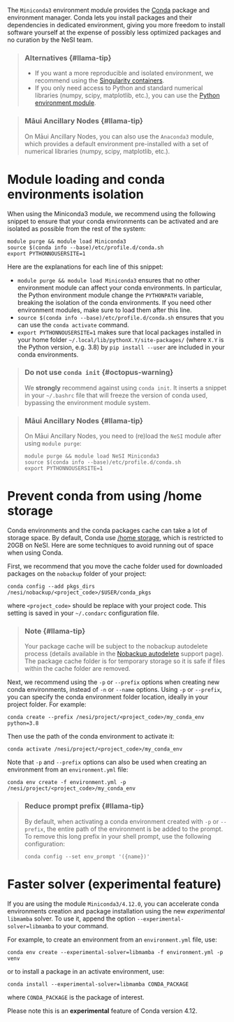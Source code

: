 The `Miniconda3` environment module provides the
[Conda](https://docs.conda.io/projects/conda/en/latest/) package and
environment manager. Conda lets you install packages and their
dependencies in dedicated environment, giving you more freedom to
install software yourself at the expense of possibly less optimized
packages and no curation by the NeSI team.

> ### Alternatives {#llama-tip}
>
> -   If you want a more reproducible and isolated environment, we
>     recommend using the [Singularity
>     containers](https://support.nesi.org.nz/hc/en-gb/articles/360001107916-Singularity).
> -   If you only need access to Python and standard numerical libraries
>     (numpy, scipy, matplotlib, etc.), you can use the [Python
>     environment
>     module](https://support.nesi.org.nz/hc/en-gb/articles/207782537-Python).

> ### Māui Ancillary Nodes {#llama-tip}
>
> On Māui Ancillary Nodes, you can also use the `Anaconda3` module,
> which provides a default environment pre-installed with a set of
> numerical libraries (numpy, scipy, matplotlib, etc.).

Module loading and conda environments isolation
===============================================

When using the Miniconda3 module, we recommend using the following
snippet to ensure that your conda environments can be activated and are
isolated as possible from the rest of the system:

    module purge && module load Miniconda3
    source $(conda info --base)/etc/profile.d/conda.sh
    export PYTHONNOUSERSITE=1

Here are the explanations for each line of this snippet:

-   `module purge && module load Miniconda3` ensures that no other
    environment module can affect your conda environments. In
    particular, the Python environment module change the `PYTHONPATH`
    variable, breaking the isolation of the conda environments. If you
    need other environment modules, make sure to load them after this
    line.
-   `source $(conda info --base)/etc/profile.d/conda.sh` ensures that
    you can use the `conda activate` command.
-   `export PYTHONNOUSERSITE=1` makes sure that local packages installed
    in your home folder `~/.local/lib/pythonX.Y/site-packages/` (where
    `X.Y` is the Python version, e.g. 3.8) by `pip install --user` are
    included in your conda environments.

> ### Do not use `conda init` {#octopus-warning}
>
> We **strongly** recommend against using `conda init`. It inserts a
> snippet in your `~/.bashrc` file that will freeze the version of conda
> used, bypassing the environment module system.

> ### Māui Ancillary Nodes {#llama-tip}
>
> On Māui Ancillary Nodes, you need to (re)load the `NeSI` module after
> using `module purge`:
>
>     module purge && module load NeSI Miniconda3
>     source $(conda info --base)/etc/profile.d/conda.sh
>     export PYTHONNOUSERSITE=1

Prevent conda from using /home storage
======================================

Conda environments and the conda packages cache can take a lot of
storage space. By default, Conda use [/home
storage](https://support.nesi.org.nz/hc/en-gb/articles/360000177256-NeSI-File-Systems-and-Quotas),
which is restricted to 20GB on NeSI. Here are some techniques to avoid
running out of space when using Conda.

First, we recommend that you move the cache folder used for downloaded
packages on the `nobackup` folder of your project:

    conda config --add pkgs_dirs /nesi/nobackup/<project_code>/$USER/conda_pkgs

where `<project_code>` should be replace with your project code. This
setting is saved in your `~/.condarc` configuration file.

> ### Note {#llama-tip}
>
> Your package cache will be subject to the nobackup autodelete process
> (details available in the [Nobackup
> autodelete](https://support.nesi.org.nz/hc/en-gb/articles/360001162856-Automatic-cleaning-of-nobackup-file-system)
> support page). The package cache folder is for temporary storage so it
> is safe if files within the cache folder are removed.

Next, we recommend using the `-p` or `--prefix` options when creating
new conda environments, instead of `-n` or `--name` options. Using `-p`
or `--prefix`, you can specify the conda environment folder location,
ideally in your project folder. For example:

    conda create --prefix /nesi/project/<project_code>/my_conda_env python=3.8

Then use the path of the conda environment to activate it:

    conda activate /nesi/project/<project_code>/my_conda_env

Note that `-p` and `--prefix` options can also be used when creating an
environment from an `environment.yml` file:

    conda env create -f environment.yml -p /nesi/project/<project_code>/my_conda_env

> ### Reduce prompt prefix {#llama-tip}
>
> By default, when activating a conda environment created with `-p` or
> `--prefix`, the entire path of the environment is be added to the
> prompt. To remove this long prefix in your shell prompt, use the
> following configuration:
>
>     conda config --set env_prompt '({name})'

Faster solver (experimental feature)
====================================

If you are using the module `Miniconda3/4.12.0`, you can accelerate
conda environments creation and package installation using the new
*experimental* `libmamba` solver. To use it, append the option
`--experimental-solver=libmamba` to your command.

For example, to create an environment from an `environment.yml` file,
use:

    conda env create --experimental-solver=libmamba -f environment.yml -p venv

or to install a package in an activate environment, use:

    conda install --experimental-solver=libmamba CONDA_PACKAGE

where `CONDA_PACKAGE` is the package of interest.

Please note this is an **experimental** feature of Conda version 4.12.
